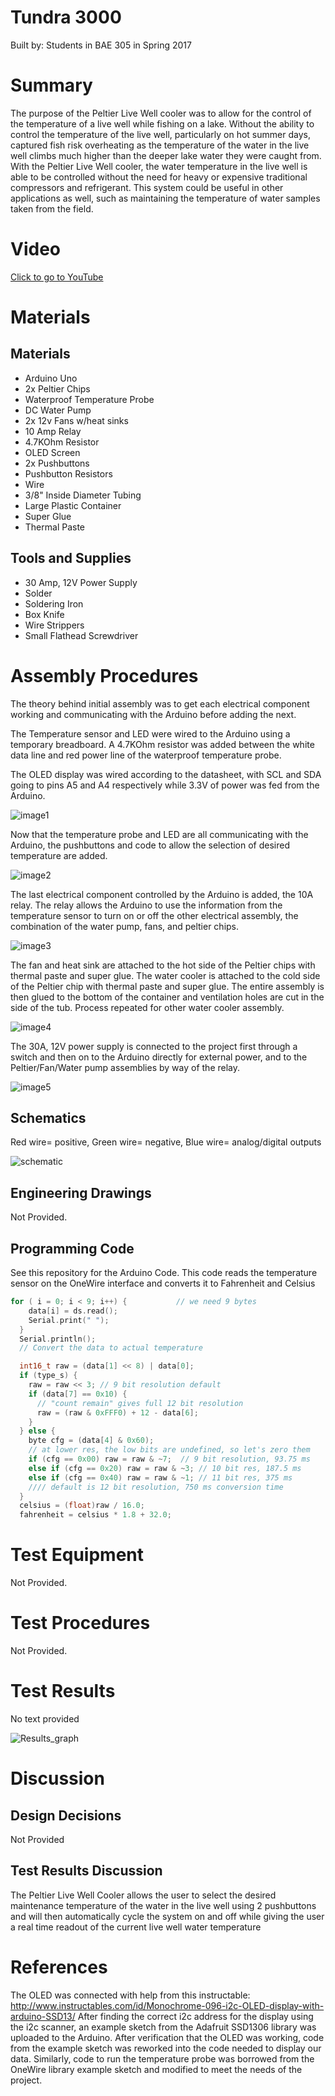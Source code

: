 # Tundra 3000
Built by: Students in BAE 305 in Spring 2017
# Summary
The purpose of the Peltier Live Well cooler was to allow for the control of the temperature of a live well while fishing on a lake. Without the ability to control the temperature of the live well, particularly on hot summer days, captured fish risk overheating as the temperature of the water in the live well climbs much higher than the deeper lake water they were caught from. With the Peltier Live Well cooler, the water temperature in the live well is able to be controlled without the need for heavy or expensive traditional compressors and refrigerant. This system could be useful in other applications as well, such as maintaining the temperature of water samples taken from the field.

# Video
[Click to go to YouTube](https://www.youtube.com/watch?v=GQ1tgDadTyY)

# Materials
## Materials
* Arduino Uno
* 2x Peltier Chips
* Waterproof Temperature Probe
* DC Water Pump
* 2x 12v Fans w/heat sinks
* 10 Amp Relay
* 4.7KOhm Resistor
* OLED Screen
* 2x Pushbuttons
* Pushbutton Resistors
* Wire
* 3/8" Inside Diameter Tubing
* Large Plastic Container
* Super Glue
* Thermal Paste

## Tools and Supplies
* 30 Amp, 12V Power Supply
* Solder
* Soldering Iron
* Box Knife
* Wire Strippers
* Small Flathead Screwdriver

# Assembly Procedures
The theory behind initial assembly was to get each electrical component working and communicating with the Arduino before adding the next.

The Temperature sensor and LED were wired to the Arduino using a temporary breadboard. A 4.7KOhm resistor was added between the white data line and red power line of the waterproof temperature probe.

The OLED display was wired according to the datasheet, with SCL and SDA going to pins A5 and A4 respectively while 3.3V of power was fed from the Arduino. 

![image1](https://github.com/joedvorak/BAE305Example/blob/master/DesignFileImages/SensorandLED6.jpg)

Now that the temperature probe and LED are all communicating with the Arduino, the pushbuttons and code to allow the selection of desired temperature are added.

![image2](https://github.com/joedvorak/BAE305Example/blob/master/DesignFileImages/ButtonsToo.jpg)

The last electrical component controlled by the Arduino is added, the 10A relay. The relay allows the Arduino to use the information from the temperature sensor to turn on or off the other electrical assembly, the combination of the water pump, fans, and peltier chips.

![image3](https://github.com/joedvorak/BAE305Example/blob/master/DesignFileImages/RelayAlso.jpg)

The fan and heat sink are attached to the hot side of the Peltier chips with thermal paste and super glue. The water cooler is attached to the cold side of the Peltier chip with thermal paste and super glue. The entire assembly is then glued to the bottom of the container and ventilation holes are cut in the side of the tub. Process repeated for other water cooler assembly.

![image4](https://github.com/joedvorak/BAE305Example/blob/master/DesignFileImages/peltierheatsinkassembly.jpg)

The 30A, 12V power supply is connected to the project first through a switch and then on to the Arduino directly for external power, and to the Peltier/Fan/Water pump assemblies by way of the relay.

![image5](https://github.com/joedvorak/BAE305Example/blob/master/DesignFileImages/tundra3000.jpg)

## Schematics
Red wire= positive, Green wire= negative, Blue wire= analog/digital outputs

![schematic](https://github.com/joedvorak/BAE305Example/blob/master/DesignFileImages/Tundra%203000_schem.gif)

## Engineering Drawings
Not Provided.
## Programming Code
See this repository for the Arduino Code.
This code reads the temperature sensor on the OneWire interface and converts it to Fahrenheit and Celsius
```C
for ( i = 0; i < 9; i++) {           // we need 9 bytes
    data[i] = ds.read();
    Serial.print(" ");
  }
  Serial.println();
  // Convert the data to actual temperature

  int16_t raw = (data[1] << 8) | data[0];
  if (type_s) {
    raw = raw << 3; // 9 bit resolution default
    if (data[7] == 0x10) {
      // "count remain" gives full 12 bit resolution
      raw = (raw & 0xFFF0) + 12 - data[6];
    }
  } else {
    byte cfg = (data[4] & 0x60);
    // at lower res, the low bits are undefined, so let's zero them
    if (cfg == 0x00) raw = raw & ~7;  // 9 bit resolution, 93.75 ms
    else if (cfg == 0x20) raw = raw & ~3; // 10 bit res, 187.5 ms
    else if (cfg == 0x40) raw = raw & ~1; // 11 bit res, 375 ms
    //// default is 12 bit resolution, 750 ms conversion time
  }
  celsius = (float)raw / 16.0;
  fahrenheit = celsius * 1.8 + 32.0;
```
# Test Equipment
Not Provided.
# Test Procedures
Not Provided.
# Test Results
No text provided

![Results_graph](https://github.com/joedvorak/BAE305Example/blob/master/DesignFileImages/Graph.png)

# Discussion
## Design Decisions
Not Provided
## Test Results Discussion
The Peltier Live Well Cooler allows the user to select the desired maintenance temperature of the water in the live well using 2 pushbuttons and will then automatically cycle the system on and off while giving the user a real time readout of the current live well water temperature
# References
The OLED was connected with help from this instructable: http://www.instructables.com/id/Monochrome-096-i2c-OLED-display-with-arduino-SSD13/
After finding the correct i2c address for the display using the i2c scanner, an example sketch from the Adafruit SSD1306 library was uploaded to the Arduino. After verification that the OLED was working, code from the example sketch was reworked into the code needed to display our data.
Similarly, code to run the temperature probe was borrowed from the OneWire library example sketch and modified to meet the needs of the project.
